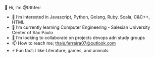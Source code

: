  👋 Hi, I’m @0thferr
- 👀 I’m interested in Javascript, Python, Golang, Ruby, Scala, C&C++, HTML
- 🌱 I’m currently learning Computer Engineering - Salesian University Center of São Paulo
- 💞️ I’m looking to collaborate on projects devops adn study groups
- 📫 How to reach me; thais.ferreira07@outlook.com
- ⚡ Fun fact: I like Literature, games, and animals

<!---
0thferr/0thferr is a ✨ special ✨ repository because its `README.md` (this file) appears on your GitHub profile.
You can click the Preview link to take a look at your changes.
--->

